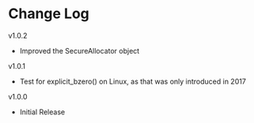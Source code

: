 # Change Log

v1.0.2

- Improved the SecureAllocator object

v1.0.1

- Test for explicit_bzero() on Linux, as that was only introduced in 2017

v1.0.0

- Initial Release
